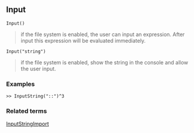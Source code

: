 ## Input


```
Input()
```
 
> if the file system is enabled, the user can input an expression. After input this expression will be evaluated immediately.


```
Input("string")
```
 
> if the file system is enabled, show the string in the console and allow the user input.

 


### Examples
 
```
>> InputString("::")^3
```

### Related terms
[InputString](InputString.md)[Import](Import.md)